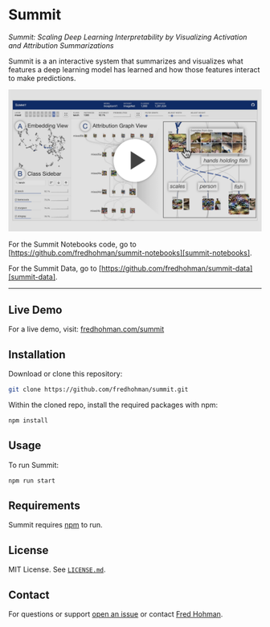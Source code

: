 # Summit

*Summit: Scaling Deep Learning Interpretability by Visualizing Activation and Attribution Summarizations*

Summit is a an interactive system that summarizes and visualizes what features a deep learning model has learned and how those features interact to make predictions.

![thumbnail.png](thumbnail.png)

For the Summit Notebooks code, go to [https://github.com/fredhohman/summit-notebooks][summit-notebooks].

For the Summit Data, go to [https://github.com/fredhohman/summit-data][summit-data].

***

## Live Demo

For a live demo, visit: [fredhohman.com/summit][demo]


## Installation

Download or clone this repository:

```bash
git clone https://github.com/fredhohman/summit.git
```

Within the cloned repo, install the required packages with npm:

```bash
npm install
```


## Usage

To run Summit:

```bash
npm run start
```


## Requirements

Summit requires [npm][npm] to run.


## License

MIT License. See [`LICENSE.md`](LICENSE.md).


## Contact

For questions or support [open an issue][issues] or contact [Fred Hohman][fred].

[summit-notebooks]: https://github.com/fredhohman/summit-notebooks
[summit-data]: https://github.com/fredhohman/summit-data
[npm]: https://www.npmjs.com
[fred]: http://www.fredhohman.com
[issues]: https://github.com/fredhohman/summit/issues
[demo]: https://fredhohman.com/summit/
